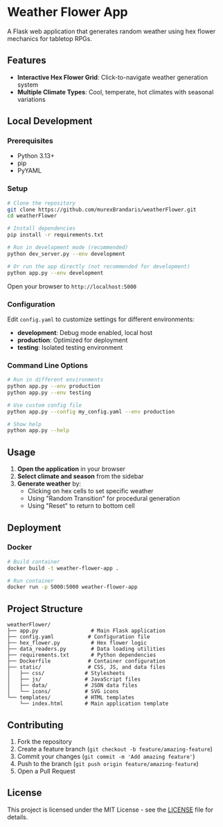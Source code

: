 # Weather Flower App

A Flask web application that generates random weather using hex flower mechanics for tabletop RPGs.

## Features

- **Interactive Hex Flower Grid**: Click-to-navigate weather generation system
- **Multiple Climate Types**: Cool, temperate, hot climates with seasonal variations

## Local Development

### Prerequisites
- Python 3.13+
- pip
- PyYAML

### Setup
```bash
# Clone the repository
git clone https://github.com/murexBrandaris/weatherFlower.git
cd weatherFlower

# Install dependencies
pip install -r requirements.txt

# Run in development mode (recommended)
python dev_server.py --env development

# Or run the app directly (not recommended for development)
python app.py --env development
```

Open your browser to `http://localhost:5000`

### Configuration
Edit `config.yaml` to customize settings for different environments:

- **development**: Debug mode enabled, local host
- **production**: Optimized for deployment
- **testing**: Isolated testing environment

### Command Line Options
```bash
# Run in different environments
python app.py --env production
python app.py --env testing

# Use custom config file
python app.py --config my_config.yaml --env production

# Show help
python app.py --help
```

## Usage

1. **Open the application** in your browser
2. **Select climate and season** from the sidebar
3. **Generate weather** by:
   - Clicking on hex cells to set specific weather
   - Using "Random Transition" for procedural generation
   - Using "Reset" to return to bottom cell

## Deployment

### Docker
```bash
# Build container
docker build -t weather-flower-app .

# Run container
docker run -p 5000:5000 weather-flower-app
```
## Project Structure

```
weatherFlower/
├── app.py                 # Main Flask application
├── config.yaml           # Configuration file
├── hex_flower.py          # Hex flower logic
├── data_readers.py        # Data loading utilities
├── requirements.txt       # Python dependencies
├── Dockerfile            # Container configuration
├── static/               # CSS, JS, and data files
│   ├── css/             # Stylesheets
│   ├── js/              # JavaScript files
│   ├── data/            # JSON data files
│   └── icons/           # SVG icons
└── templates/           # HTML templates
    └── index.html       # Main application template
```

## Contributing

1. Fork the repository
2. Create a feature branch (`git checkout -b feature/amazing-feature`)
3. Commit your changes (`git commit -m 'Add amazing feature'`)
4. Push to the branch (`git push origin feature/amazing-feature`)
5. Open a Pull Request

## License

This project is licensed under the MIT License - see the [LICENSE](LICENSE) file for details.